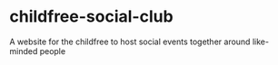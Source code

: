 # childfree-social-club
A website for the childfree to host social events together around like-minded people
